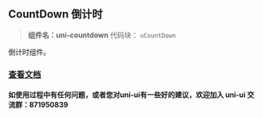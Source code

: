 ## CountDown 倒计时

> **组件名：uni-countdown**
> 代码块： `uCountDown`

倒计时组件。

### [查看文档](https://uniapp.dcloud.io/component/uniui/uni-countdown)

#### 如使用过程中有任何问题，或者您对uni-ui有一些好的建议，欢迎加入 uni-ui 交流群：871950839 